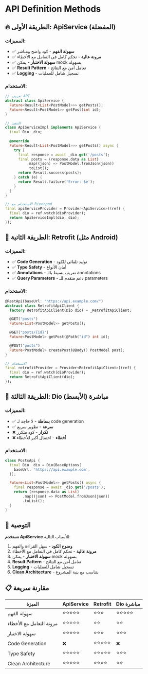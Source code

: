 # API Definition Methods

## 🔥 **الطريقة الأولى: ApiService (المفضلة)**

### المميزات:
- ✅ **سهولة الفهم** - كود واضح ومباشر
- ✅ **مرونة عالية** - تحكم كامل في التعامل مع الأخطاء
- ✅ **سهولة الاختبار** - يمكن mock بسهولة
- ✅ **Result Pattern** - تعامل آمن مع النتائج
- ✅ **Logging** - تسجيل شامل للعمليات

### الاستخدام:
```dart
// تعريف API
abstract class ApiService {
  Future<Result<List<PostModel>>> getPosts();
  Future<Result<PostModel>> getPost(int id);
}

// التنفيذ
class ApiServiceImpl implements ApiService {
  final Dio _dio;
  
  @override
  Future<Result<List<PostModel>>> getPosts() async {
    try {
      final response = await _dio.get('/posts');
      final posts = (response.data as List)
          .map((json) => PostModel.fromJson(json))
          .toList();
      return Result.success(posts);
    } catch (e) {
      return Result.failure('Error: $e');
    }
  }
}

// الاستخدام مع Riverpod
final apiServiceProvider = Provider<ApiService>((ref) {
  final dio = ref.watch(dioProvider);
  return ApiServiceImpl(dio: dio);
});
```

## 🚀 **الطريقة الثانية: Retrofit (مثل Android)**

### المميزات:
- ✅ **Code Generation** - توليد تلقائي للكود
- ✅ **Type Safety** - أمان الأنواع
- ✅ **Annotations** - تعريف بسيط بالـ annotations
- ✅ **Query Parameters** - دعم متقدم للـ parameters

### الاستخدام:
```dart
@RestApi(baseUrl: "https://api.example.com/")
abstract class RetrofitApiClient {
  factory RetrofitApiClient(Dio dio) = _RetrofitApiClient;

  @GET("posts")
  Future<List<PostModel>> getPosts();

  @GET("posts/{id}")
  Future<PostModel> getPost(@Path("id") int id);

  @POST("posts")
  Future<PostModel> createPost(@Body() PostModel post);
}

// الاستخدام
final retrofitProvider = Provider<RetrofitApiClient>((ref) {
  final dio = ref.watch(dioProvider);
  return RetrofitApiClient(dio);
});
```

## 🔧 **الطريقة الثالثة: Dio مباشرة (الأبسط)**

### المميزات:
- ✅ **بساطة** - لا حاجة لـ code generation
- ✅ **سرعة** - تطوير سريع
- ❌ **تكرار** - كود متكرر
- ❌ **أخطاء** - احتمال أكبر للأخطاء

### الاستخدام:
```dart
class PostsApi {
  final Dio _dio = Dio(BaseOptions(
    baseUrl: 'https://api.example.com',
  ));

  Future<List<PostModel>> getPosts() async {
    final response = await _dio.get('/posts');
    return (response.data as List)
        .map((json) => PostModel.fromJson(json))
        .toList();
  }
}
```

## 🎯 **التوصية**

**نستخدم ApiService** للأسباب التالية:

1. **وضوح الكود** - سهل القراءة والفهم
2. **مرونة عالية** - تحكم كامل في التعامل مع الأخطاء
3. **سهولة الاختبار** - يمكن mock بسهولة
4. **Result Pattern** - تعامل آمن مع النتائج
5. **Logging** - تسجيل شامل للعمليات
6. **Clean Architecture** - يتناسب مع بنية المشروع

## 📋 **مقارنة سريعة**

| الميزة | ApiService | Retrofit | Dio مباشرة |
|--------|------------|----------|-------------|
| سهولة الفهم | ⭐⭐⭐⭐⭐ | ⭐⭐⭐ | ⭐⭐⭐⭐⭐ |
| مرونة التعامل مع الأخطاء | ⭐⭐⭐⭐⭐ | ⭐⭐ | ⭐⭐ |
| سهولة الاختبار | ⭐⭐⭐⭐⭐ | ⭐⭐⭐ | ⭐⭐⭐ |
| Code Generation | ❌ | ⭐⭐⭐⭐⭐ | ❌ |
| Type Safety | ⭐⭐⭐⭐⭐ | ⭐⭐⭐⭐⭐ | ⭐⭐⭐ |
| Clean Architecture | ⭐⭐⭐⭐⭐ | ⭐⭐⭐⭐ | ⭐⭐ | 
